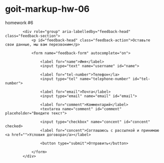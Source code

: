 # goit-markup-hw-06
 homework #6

            <div role="group" aria-labelledby="feedback-head" class="feedback-section">
                <p id="feedback-head" class="feedback-action">Оставьте свои данные, мы вам перезвоним</p>
        
                <form name="feedback-form" autocomplete="on">
        
                    <label for="name">Имя</label>
                    <input type="text" name="username" id="name">
        
                    <label for="tel-number">Телефон</la>
                    <input type="tel" name="telephone-number" id="tel-number">
        
                    <label for="email">Почта</label>
                    <input type="email" name="email" id="email">
        
                    <label for="comment">Комментарий</label>
                    <textarea name="comment" id="comment" placeholder="Введите текст">
        
                    <input type="checkbox" name="concent" id="concent" checked>
                    <label for="concent">Соглашаюсь с рассылкой и принимаю <a href="">Условия договора</a></label>
        
                    <button type="submit">Отправить</button>
                    
                </form>
            </div>